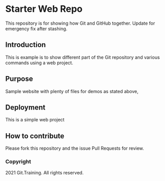 # Starter Web Repo

This repository is for showing how Git and GitHub together. Update for emergency fix after stashing.

## Introduction

This is example is to show different part of the Git repository and various commands using a web project.

## Purpose

Sample website with plenty of files for demos as stated above,

## Deployment

This is a simple web project

## How to contribute

Please fork this repository and the issue Pull Requests for review.

### Copyright

2021 Git.Training. All rights reserved.